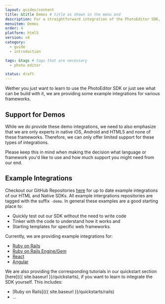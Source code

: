 ```yaml
---
layout: guides/content
title: &title Demos # title as shown in the menu and
description: For a straightforward integration of the PhotoEditor SDK, see our set of example integrations for various frameworks like React Native, Ionic or Cordova.
menuitem: Demos
order: 4
platform: html5
version: v4
category:
  - guide
  - introduction

tags: &tags # tags that are necessary
  - photo editor

status: draft
---
```



Wether you just want to learn to use the PhotoEditor SDK or just see what can be build with it, we are providing some example integrations for various frameworks.

## Support for Demos

While we do provide these demo integrations, we need to also emphasize that we are only experts in native iOS, Android and HTML5 and none of these frameworks. Therefore, we can only offer limited support for these types of integrations. 

Please keep this in mind when making the decision what language or framework you'd like to use and how much support you might need from our end.

## Example Integrations

Checkout our GitHub Repositories [here](https://github.com/imgly/) for up to date example integrations of our HTML and Native SDKs.
All example intergrations repositories are tagged with the suffix `-demo`. In general these examples are a good starting place to:

 * Quickly test out our SDK without the need to write code
 * Tinker with the code to understand how it works and
 * Starting templates for specific web frameworks.


 Currently, we are providing example integrations for:

  * [Ruby on Rails](https://github.com/imgly/pesdk-rails-demo)
  * [Ruby on Rails Engine/Gem](https://github.com/imgly/pesdk-ruby-gem-demo)
  * [React](https://github.com/imgly/pesdk-react-demo)
  * [Angular](https://github.com/imgly/pesdk-angular-demo)

We are also providing the corresponding tutorials in our quickstart section [here]({{ site.baseurl }}/quickstarts), if you want to learn to integrate the SDK yourself. This includes:

  * [Ruby on Rails]({{ site.baseurl }}/quickstarts/rails)
  * ...


